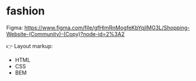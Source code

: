 # fashion

Figma: https://www.figma.com/file/gfHlmRnMogfeKbYqjIMG3L/Shopping-Website-(Community)-(Copy)?node-id=2%3A2

👉 Layout markup:
- HTML
- CSS
- BEM

